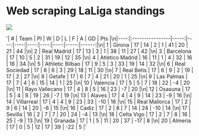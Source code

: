 # Web scraping LaLiga standings
![](https://logospng.org/download/la-liga/logo-la-liga-2048.png)

'|   # | Team            |   Pl |   W |   D |   L |   F |   A |   GD |   Pts |\n|----:|:----------------|-----:|----:|----:|----:|----:|----:|-----:|------:|\n|   1 | Girona          |   17 |  14 |   2 |   1 |  41 |  20 |   21 |    44 |\n|   2 | Real Madrid     |   17 |  13 |   3 |   1 |  38 |  11 |   27 |    42 |\n|   3 | Barcelona       |   17 |  10 |   5 |   2 |  31 |  19 |   12 |    35 |\n|   4 | Atletico Madrid |   16 |  11 |   1 |   4 |  32 |  16 |   16 |    34 |\n|   5 | Athletic Bilbao |   17 |   9 |   5 |   3 |  33 |  19 |   14 |    32 |\n|   6 | Real Sociedad   |   17 |   8 |   6 |   3 |  29 |  18 |   11 |    30 |\n|   7 | Real Betis      |   17 |   6 |   9 |   2 |  19 |  17 |    2 |    27 |\n|   8 | Getafe          |   17 |   6 |   7 |   4 |  21 |  20 |    1 |    25 |\n|   9 | Las Palmas      |   17 |   7 |   4 |   6 |  15 |  14 |    1 |    25 |\n|  10 | Valencia        |   17 |   5 |   5 |   7 |  18 |  22 |   -4 |    20 |\n|  11 | Rayo Vallecano  |   17 |   4 |   8 |   5 |  16 |  23 |   -7 |    20 |\n|  12 | Osasuna         |   17 |   5 |   4 |   8 |  19 |  26 |   -7 |    19 |\n|  13 | Alaves          |   17 |   4 |   4 |   9 |  14 |  23 |   -9 |    16 |\n|  14 | Villarreal      |   17 |   4 |   4 |   9 |  23 |  33 |  -10 |    16 |\n|  15 | Real Mallorca   |   17 |   2 |   9 |   6 |  14 |  20 |   -6 |    15 |\n|  16 | Cadiz           |   17 |   2 |   8 |   7 |  14 |  24 |  -10 |    14 |\n|  17 | Sevilla         |   16 |   2 |   7 |   7 |  20 |  24 |   -4 |    13 |\n|  18 | Celta Vigo      |   17 |   2 |   7 |   8 |  16 |  25 |   -9 |    13 |\n|  19 | Granada         |   17 |   1 |   5 |  11 |  20 |  37 |  -17 |     8 |\n|  20 | Almeria         |   17 |   0 |   5 |  12 |  17 |  39 |  -22 |     5 |'
